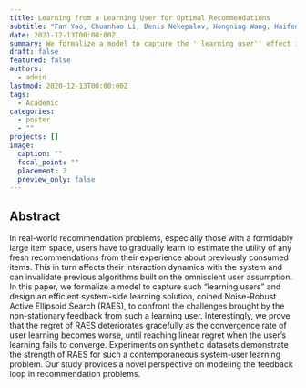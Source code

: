 ```yaml
---
title: Learning from a Learning User for Optimal Recommendations
subtitle: "Fan Yao, Chuanhao Li, Denis Nekepalov, Hongning Wang, Haifeng Xu"
date: 2021-12-13T00:00:00Z
summary: We formalize a model to capture the ''learning user'' effect in recommendation systems and design learning algorithm to tackle the challenges brought by the non-stationary feedback from a learning user.
draft: false
featured: false
authors:
  - admin
lastmod: 2020-12-13T00:00:00Z
tags:
  - Academic
categories:
  - poster
  - ""
projects: []
image:
  caption: ""
  focal_point: ""
  placement: 2
  preview_only: false
---
```






## Abstract

In real-world recommendation problems, especially those with a formidably large item
space, users have to gradually learn to estimate the utility of any fresh recommendations
from their experience about previously consumed items. This in turn affects their interaction dynamics with the system and can invalidate previous algorithms built on the omniscient user assumption. In this paper, we formalize a model to capture such “learning users”
and design an efficient system-side learning solution, coined Noise-Robust Active Ellipsoid
Search (RAES), to confront the challenges brought by the non-stationary feedback from
such a learning user. Interestingly, we prove that the regret of RAES deteriorates gracefully
as the convergence rate of user learning becomes worse, until reaching linear regret when
the user’s learning fails to converge. Experiments on synthetic datasets demonstrate the
strength of RAES for such a contemporaneous system-user learning problem. Our study
provides a novel perspective on modeling the feedback loop in recommendation problems.



